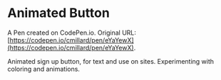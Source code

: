 # Animated Button

A Pen created on CodePen.io. Original URL: [https://codepen.io/cmillard/pen/eYaYewX](https://codepen.io/cmillard/pen/eYaYewX).

Animated sign up button, for text and use on sites. Experimenting with coloring and animations.
